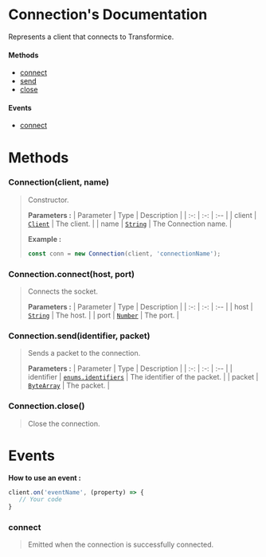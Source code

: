# Connection's Documentation
Represents a client that connects to Transformice.

#### Methods 
* [connect](#connect)
* [send](#send)
* [close](#close)
#### Events
* [connect](#connect)



# Methods

### <a id=constructor></a>Connection(client, name)

>Constructor.
>
>**Parameters :**
>| Parameter | Type | Description |
>| :-: | :-: | :-- |
>| client |  [`Client`](Client.md) | The client. |
>| name |  [`String`](https://developer.mozilla.org/en-US/docs/Web/JavaScript/Reference/Global_Objects/String) | The Connection name. |
>
>
> **Example :**
 >```js
>const conn = new Connection(client, 'connectionName');
>```
### <a id=connect></a>Connection.connect(host, port)

>Connects the socket.
>
>**Parameters :**
>| Parameter | Type | Description |
>| :-: | :-: | :-- |
>| host |  [`String`](https://developer.mozilla.org/en-US/docs/Web/JavaScript/Reference/Global_Objects/String) | The host. |
>| port |  [`Number`](https://developer.mozilla.org/en-US/docs/Web/JavaScript/Reference/Global_Objects/Number) | The port. |
>
### <a id=send></a>Connection.send(identifier, packet)

>Sends a packet to the connection.
>
>**Parameters :**
>| Parameter | Type | Description |
>| :-: | :-: | :-- |
>| identifier |  [`enums.identifiers`](Enums.md#identifiers) | The identifier of the packet. |
>| packet |  [`ByteArray`](ByteArray.md) | The packet. |
>
### <a id=close></a>Connection.close()

>Close the connection.
>


# Events


 **How to use an event :**
 ```js
client.on('eventName', (property) => {
	// Your code
}
```

### <a id=connect></a>connect

>Emitted when the connection is successfully connected. 
>
